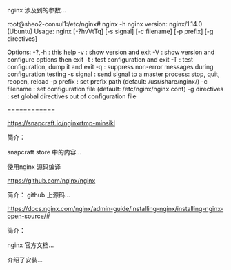 

nginx 涉及到的参数...

root@sheo2-consul1:/etc/nginx# nginx -h
nginx version: nginx/1.14.0 (Ubuntu)
Usage: nginx [-?hvVtTq] [-s signal] [-c filename] [-p prefix] [-g directives]

Options:
  -?,-h         : this help
  -v            : show version and exit
  -V            : show version and configure options then exit
  -t            : test configuration and exit
  -T            : test configuration, dump it and exit
  -q            : suppress non-error messages during configuration testing
  -s signal     : send signal to a master process: stop, quit, reopen, reload
  -p prefix     : set prefix path (default: /usr/share/nginx/)
  -c filename   : set configuration file (default: /etc/nginx/nginx.conf)
  -g directives : set global directives out of configuration file




============


https://snapcraft.io/nginxrtmp-minsikl

简介：

snapcraft store 中的内容...






使用nginx 源码编译



https://github.com/nginx/nginx

简介：
github 上源码...





https://docs.nginx.com/nginx/admin-guide/installing-nginx/installing-nginx-open-source/#

简介：

nginx 官方文档...

介绍了安装...
